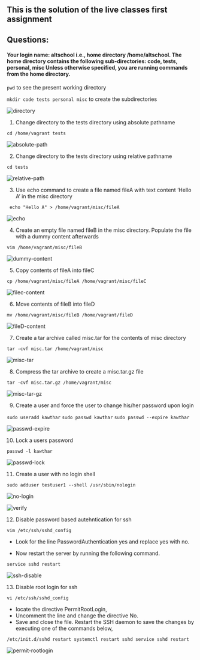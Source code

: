## This is the solution of the live classes first assignment
## Questions:

#### Your login name: altschool i.e., home directory /home/altschool. The home directory contains the following sub-directories: code, tests, personal, misc Unless otherwise specified, you are running commands from the home directory.

`pwd` to see the present working directory

`mkdir code tests personal misc` to create the subdirectories

![directory](../Live-class-assignment-1/images/directories.PNG)


1. Change directory to the tests directory using absolute pathname

`cd /home/vagrant tests`

![absolute-path](../Live-class-assignment-1/images/Absolute-path.PNG)

2. Change directory to the tests directory using relative pathname

`cd tests`

![relative-path](../Live-class-assignment-1/images/relative-path.PNG)

3. Use echo command to create a file named fileA with text content ‘Hello A’ in the misc directory

` echo "Hello A" > /home/vagrant/misc/fileA`

![echo](../Live-class-assignment-1/images/echo.PNG)

4. Create an empty file named fileB in the misc directory. Populate the file with a dummy content afterwards

`vim /home/vagrant/misc/fileB`

![dummy-content](../Live-class-assignment-1/images/dummy-content1.PNG)

5. Copy contents of fileA into fileC

`cp /home/vagrant/misc/fileA /home/vagrant/misc/fileC`

![filec-content](../Live-class-assignment-1/images/filec-content.PNG)

6. Move contents of fileB into fileD

`mv /home/vagrant/misc/fileB /home/vagrant/fileD`

![fileD-content](../Live-class-assignment-1/images/fileD-content.PNG)

7. Create a tar archive called misc.tar for the contents of misc directory

`tar -cvf misc.tar /home/vagrant/misc`

![misc-tar](../Live-class-assignment-1/images/misc-tar.PNG)

8. Compress the tar archive to create a misc.tar.gz file

`tar -cvf misc.tar.gz /home/vagrant/misc`

![misc-tar-gz](../Live-class-assignment-1/images/misc-tar-gz.PNG)

9. Create a user and force the user to change his/her password upon login

`sudo useradd kawthar`
`sudo passwd kawthar`
`sudo passwd --expire kawthar`

![passwd-expire](../Live-class-assignment-1/images/passwd-lock.PNG)

10. Lock a users password

`passwd -l kawthar`

![passwd-lock](../Live-class-assignment-1/images/passwd-lock-a.PNG)

11. Create a user with no login shell

`sudo adduser testuser1 --shell /usr/sbin/nologin`

![no-login](../Live-class-assignment-1/images/nologin.PNG)

![verify](../Live-class-assignment-1/images/verify-nologin.PNG)

12. Disable password based autehntication for ssh

`vim /etc/ssh/sshd_config`

- Look for the line PasswordAuthentication yes and replace yes with no.

- Now restart the server by running the following command.

`service sshd restart`

![ssh-disable](../Live-class-assignment-1/images/passwd-authen.PNG)

13. Disable root login for ssh

`vi /etc/ssh/sshd_config`

- locate the directive PermitRootLogin,
- Uncomment the line and change the directive No.
- Save and close the file. Restart the SSH daemon to save the changes by executing one of the commands below,

`/etc/init.d/sshd restart
systemctl restart sshd
service sshd restart`

![permit-rootlogin](../Live-class-assignment-1/images/permit-root-login.PNG)